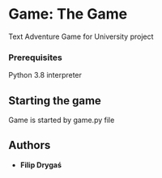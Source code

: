 # Game: The Game

Text Adventure Game for University project

### Prerequisites

Python 3.8 interpreter

## Starting the game
Game is started by game.py file


## Authors

* **Filip Drygaś**